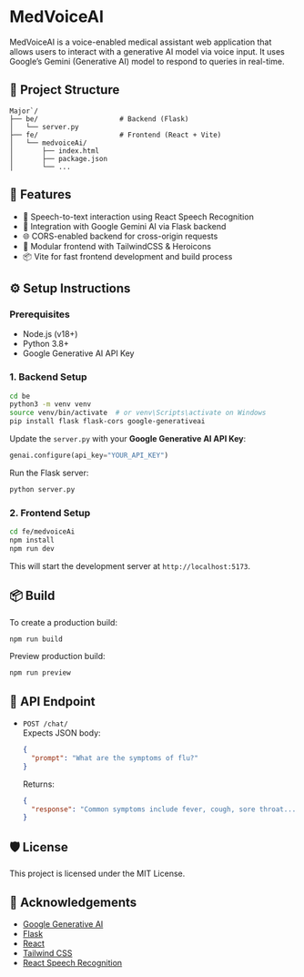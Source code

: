 # MedVoiceAI

MedVoiceAI is a voice-enabled medical assistant web application that allows users to interact with a generative AI model via voice input. It uses Google’s Gemini (Generative AI) model to respond to queries in real-time.

## 🧩 Project Structure

```
Major`/
├── be/                    # Backend (Flask)
│   └── server.py
├── fe/                    # Frontend (React + Vite)
│   └── medvoiceAi/
│       ├── index.html
│       ├── package.json
│       └── ...
```

## 🚀 Features

- 🎤 Speech-to-text interaction using React Speech Recognition
- 🤖 Integration with Google Gemini AI via Flask backend
- 🌐 CORS-enabled backend for cross-origin requests
- 🧪 Modular frontend with TailwindCSS & Heroicons
- 📦 Vite for fast frontend development and build process

## ⚙️ Setup Instructions

### Prerequisites

- Node.js (v18+)
- Python 3.8+
- Google Generative AI API Key

### 1. Backend Setup

```bash
cd be
python3 -m venv venv
source venv/bin/activate  # or venv\Scripts\activate on Windows
pip install flask flask-cors google-generativeai
```

Update the `server.py` with your **Google Generative AI API Key**:

```python
genai.configure(api_key="YOUR_API_KEY")
```

Run the Flask server:

```bash
python server.py
```

### 2. Frontend Setup

```bash
cd fe/medvoiceAi
npm install
npm run dev
```

This will start the development server at `http://localhost:5173`.

## 📦 Build

To create a production build:

```bash
npm run build
```

Preview production build:

```bash
npm run preview
```

## 📡 API Endpoint

- `POST /chat/`  
  Expects JSON body:  
  ```json
  {
    "prompt": "What are the symptoms of flu?"
  }
  ```

  Returns:
  ```json
  {
    "response": "Common symptoms include fever, cough, sore throat..."
  }
  ```

## 🛡️ License

This project is licensed under the MIT License.

## 🙏 Acknowledgements

- [Google Generative AI](https://ai.google/discover/gemini/)
- [Flask](https://flask.palletsprojects.com/)
- [React](https://reactjs.org/)
- [Tailwind CSS](https://tailwindcss.com/)
- [React Speech Recognition](https://www.npmjs.com/package/react-speech-recognition)

